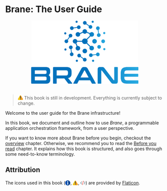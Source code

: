 # Brane: The User Guide

<div align="center"><img src="./assets/img/brane_logo.png" alt="Brane logo" style="height: 200px;"/></div>
<br>

> <img src="./assets/img/warning.png" alt="drawing" width="16" style="margin-top: 2px; margin-bottom: -2px"/> This book is still in development. Everything is currently subject to change.

Welcome to the user guide for the Brane infrastructure!

In this book, we document and outline how to use _Brane_, a programmable application orchestration framework, from a user perspective.

If you want to know more about Brane before you begin, checkout the [overview](./overview.md) chapter. Otherwise, we recommend you to read the [Before you read](./before-reading.md) chapter. It explains how this book is structured, and also goes through some need-to-know terminology.

## Attribution

The icons used in this book (<img src="./assets/img/info.png" alt="info" width="16" style="margin-top: 3px; margin-bottom: -3px;"/>, <img src="./assets/img/warning.png" alt="warning" width="16" style="margin-top: 3px; margin-bottom: -3px;"/>, <img src="./assets/img/source.png" alt="source" width="16" style="margin-top: 3px; margin-bottom: -3px;"/>) are provided by [Flaticon](https://flaticon.com).
